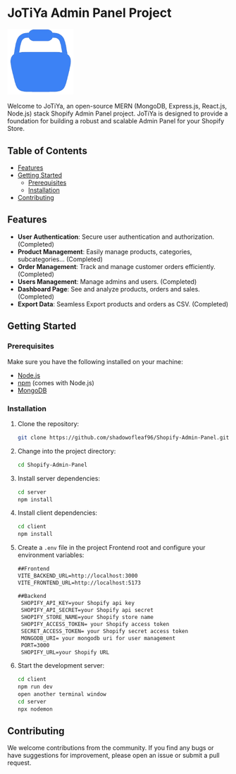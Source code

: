 # JoTiYa Admin Panel Project

<img src="https://github.com/shadowofleaf96/Shopify-Admin-Panel/blob/06f1a58c55965f418755e4badf59142b42e3fffe/client/public/LOGO_APP.webp" alt="JoTiYa Logo" width="150"/>

Welcome to JoTiYa, an open-source MERN (MongoDB, Express.js, React.js, Node.js) stack Shopify Admin Panel project. JoTiYa is designed to provide a foundation for building a robust and scalable Admin Panel for your Shopify Store.

## Table of Contents

- [Features](#features)
- [Getting Started](#getting-started)
  - [Prerequisites](#prerequisites)
  - [Installation](#installation)
- [Contributing](#contributing)

## Features

- **User Authentication**: Secure user authentication and authorization. (Completed)
- **Product Management**: Easily manage products, categories, subcategories... (Completed)
- **Order Management**: Track and manage customer orders efficiently. (Completed)
- **Users Management**: Manage admins and users. (Completed)
- **Dashboard Page**: See and analyze products, orders and sales. (Completed)
- **Export Data**: Seamless Export products and orders as CSV. (Completed)

## Getting Started

### Prerequisites

Make sure you have the following installed on your machine:

- [Node.js](https://nodejs.org/)
- [npm](https://www.npmjs.com/) (comes with Node.js)
- [MongoDB](https://www.mongodb.com/try/download/community)

### Installation

1. Clone the repository:

   ```bash
   git clone https://github.com/shadowofleaf96/Shopify-Admin-Panel.git
   ```

2. Change into the project directory:

   ```bash
   cd Shopify-Admin-Panel
   ```

3. Install server dependencies:

   ```bash
   cd server
   npm install
   ```

4. Install client dependencies:

   ```bash
   cd client
   npm install
   ```

5. Create a `.env` file in the project Frontend root and configure your environment variables:

   ``` env
   ##Frontend
   VITE_BACKEND_URL=http://localhost:3000
   VITE_FRONTEND_URL=http://localhost:5173
   ```

   ``` env
   ##Backend
    SHOPIFY_API_KEY=your Shopify api key
    SHOPIFY_API_SECRET=your Shopify api secret
    SHOPIFY_STORE_NAME=your Shopify store name
    SHOPIFY_ACCESS_TOKEN= your Shopify access token
    SECRET_ACCESS_TOKEN= your Shopify secret access token
    MONGODB_URI= your mongodb uri for user management
    PORT=3000
    SHOPIFY_URL=your Shopify URL
   ```

6. Start the development server:

   ```bash
   cd client
   npm run dev
   open another terminal window
   cd server
   npx nodemon
   ```

## Contributing

We welcome contributions from the community. If you find any bugs or have suggestions for improvement, please open an issue or submit a pull request.
